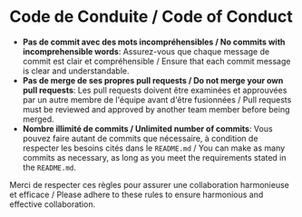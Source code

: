 # Code de Conduite / Code of Conduct

- **Pas de commit avec des mots incompréhensibles / No commits with incomprehensible words**: Assurez-vous que chaque message de commit est clair et compréhensible / Ensure that each commit message is clear and understandable.
- **Pas de merge de ses propres pull requests / Do not merge your own pull requests**: Les pull requests doivent être examinées et approuvées par un autre membre de l'équipe avant d'être fusionnées / Pull requests must be reviewed and approved by another team member before being merged.
- **Nombre illimité de commits / Unlimited number of commits**: Vous pouvez faire autant de commits que nécessaire, à condition de respecter les besoins cités dans le `README.md` / You can make as many commits as necessary, as long as you meet the requirements stated in the `README.md`.

Merci de respecter ces règles pour assurer une collaboration harmonieuse et efficace / Please adhere to these rules to ensure harmonious and
effective collaboration.
